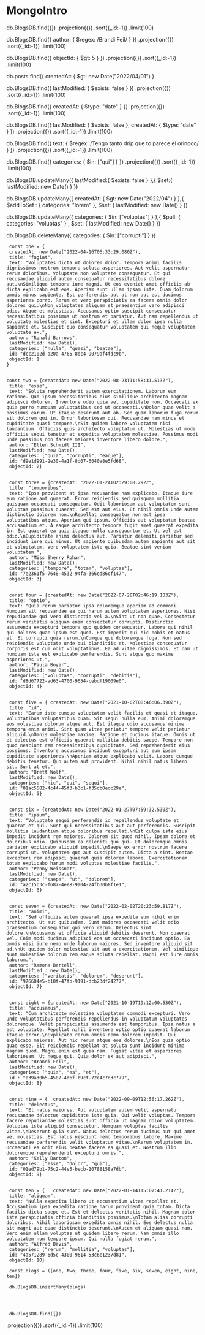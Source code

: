# MongoIntro
<!-- PART 1 -->


<!-- Finds all -->
db.BlogsDB.find({})
   .projection({})
   .sort({_id:-1})
   .limit(100)

   <!-- Finds blogs by author -->
db.BlogsDB.find({
    author: {
        $regex: /Brandi Feil/
    }
}) 
.projection({})
.sort({_id:-1})
.limit(100)

<!-- Finds objectID < 5 -->
db.BlogsDB.find({
    objectId: {
        $gt: 5
    }
}) 
.projection({})
.sort({_id:-1})
.limit(100)

<!-- Finds all blogs whos createdAt is after April 1, 2022 -->
db.posts.find({
    createdAt: {
        $gt: new Date("2022/04/01")
    }

<!-- PART 1 -->




<!-- Part 2 -->

<!-- Finds the ones that don't have lastModified -->
db.BlogsDB.find({
    lastModified: {
        $exists: false
    }
}) 
.projection({})
.sort({_id:-1})
.limit(100)

<!-- Finds all blogs where the createdAt type is a date -->
db.BlogsDB.find({
    createdAt: {
        $type: "date"
    }
})
.projection({})
.sort({_id:-1})
.limit(100)

<!-- Find all blogs in which lastModified does not exist and createdAt is the type date -->

db.BlogsDB.find({
    lastModified: {
        $exists: false
    },
    createdAt: {
        $type: "date"
    }
}) 
.projection({})
.sort({_id:-1})
.limit(100)

<!-- Finds a blog with a specific phrase (or a more complex regular expression if you want to practice $regrex) in the text -->

db.BlogsDB.find({
    text: {
        $regex: /Tengo tanto drip que to parece el orinoco/
    }
}) 
.projection({})
.sort({_id:-1})
.limit(100)

<!-- Finds all blogs that have "qui" in the categories array -->

db.BlogsDB.find({
    categories: {
        $in: ["qui"]
    }
}) 
.projection({})
.sort({_id:-1})
.limit(100)


<!-- Part 3 -->


<!-- Finds all blogs in which lastModified does not exist and sets it -->
db.BlogsDB.updateMany({
    lastModified:{
        $exists: false
    }
    },{
    $set:{ 
        lastModified: new Date()
    }
}) 


<!-- Finds all blogs created after 2022 and adds "lorem" as a new category in the categories array -->

db.BlogsDB.updateMany({
    createdAt: {
        $gt: new Date("2022/04")
    }
    },{
    $addToSet : {
        categories: "lorem"
    }, $set: {
        lastModified: new Date()
    }
}) 

<!-- Finds all blogs with category "voluptas" and pulls it and updates last modified date -->

db.BlogsDB.updateMany({
    categories: {
        $in: ["voluptas"]
    }
},{
    $pull: {
        categories: "voluptas"
    }
    , $set: {
        lastModified: new Date()
    }
})

<!-- Finds all blogs with "corrupti" in their categories and deltes that entire blog -->

db.BlogsDB.deleteMany({
    categories: {
        $in: ["corrupti"]
    }
}) 







   
     const one = {
	 createdAt: new Date("2022-04-16T06:33:29.080Z"),
	 title: "fugiat",
	 text: "Voluptates dicta ut dolorem dolor. Tempora animi facilis dignissimos nostrum tempora soluta asperiores. Aut velit aspernatur rerum doloribus. Voluptate non voluptate consequatur. Et qui recusandae aliquid autem consequatur necessitatibus dolore aut.\nSimilique tempora iure magni. Ut eos eveniet amet officiis ab dicta explicabo est eos. Aperiam sunt ullam ipsam iste. Quam dolorum omnis minus sapiente. Est perferendis aut at non aut est ducimus asperiores porro. Rerum et vero perspiciatis ea facere omnis dolor dolores qui.\nNon voluptates aliquam et praesentium vero adipisci odio. Atque et molestias. Accusamus optio suscipit consequatur necessitatibus possimus ut nostrum et pariatur. Aut nam repellendus ut voluptate molestias et sint. Excepturi et ullam dolor ipsa nulla sapiente et. Suscipit quo consequatur voluptatem qui neque voluptatem voluptate ex.",
	 author: "Ronald Barrows",
	 lastModified: new Date(),
	 categories: ["nulla", "quasi", "beatae"],
	 id: "dcc2102d-a20a-4765-8dc4-9079af4fdc9b",
	 objectId: 1
	}
	
	
	const two = {createdAt: new Date("2022-08-23T11:58:31.513Z"),
	 title: "esse",
	 text: "Soluta reprehenderit autem exercitationem. Laborum eum ratione. Quo ipsum necessitatibus eius similique architecto magnam adipisci dolorem. Inventore odio quia vel cupiditate non. Occaecati ex quia porro numquam voluptatibus sed ut occaecati.\nDolor quae velit a possimus earum. Ut itaque deserunt aut ab. Sed quam laborum fuga rerum sit dolorem qui in. Error laboriosam qui. Recusandae nam minus et cupiditate quasi tempore.\nSit quidem labore voluptatem nisi laudantium. Officiis quos architecto voluptatum ut. Molestias ut modi officiis sequi tenetur et expedita voluptatem molestiae. Possimus modi unde possimus non facere maiores inventore libero dolore.",
	 author: "Ellen Schmidt III",
	 lastModified: new Date(),
	 categories: ["quia", "corrupti", "eaque"],
	 id: "d9e1d991-2e30-4a1f-8d07-6040a8e5fd68",
	 objectId: 2}
	 
	 
	 const three = {createdAt: "2022-01-24T02:29:08.292Z",
	 title: "temporibus",
	 text: "Ipsa provident at ipsa recusandae nam explicabo. Itaque iure eum ratione aut quaerat. Error reiciendis sed quisquam mollitia quisquam occaecati consequatur. Odit laboriosam aut voluptatem sunt voluptas possimus quaerat. Sed est aut eius. Et nihil omnis unde autem distinctio dolorem non.\nRepellat consequatur non est ipsa voluptatibus atque. Aperiam qui ipsum. Officiis aut voluptatum beatae accusantium et. A eaque architecto tempora fugit amet quaerat expedita in. Est quaerat ea quia itaque nulla consequuntur et. Ut vel est odio.\nCupiditate animi delectus aut. Pariatur deleniti pariatur sed incidunt iure qui minus. Ut sapiente quibusdam autem sapiente aut sit et voluptatem. Vero voluptatem iste quia. Beatae sint veniam voluptatem.",
	 author: "Miss Sherry Rohan",
	 lastModified: new Date(),
	 categories: ["tempore", "totam", "voluptas"],
	 id: "7e2361f5-7648-4532-94fa-366ed86cf147",
	 objectId: 3}
	 
	 
	 const four = {createdAt: new Date("2022-07-28T02:46:19.103Z"),
	 title: "optio",
	 text: "Quia rerum pariatur ipsa doloremque aperiam ad commodi. Numquam sit recusandae ea qui harum autem voluptatem asperiores. Nisi repudiandae qui vero distinctio vel a.\nSint ut non quae. Consectetur rerum veritatis aliquam enim consectetur corrupti. Distinctio assumenda excepturi tempora quo quidem consequatur. Labore qui nihil qui dolores quae ipsum est quod. Est impedit qui hic nobis et natus et. Et corrupti quia rerum.\nCumque qui doloremque fuga. Non sed reiciendis voluptate unde qui blanditiis et. Molestiae consequatur corporis est cum odit voluptatibus. Ea ad vitae dignissimos. Et nam ut numquam iste est explicabo perferendis. Sunt atque quo maxime asperiores ut.",
	 author: "Paula Boyer",
	 lastModified: new Date(),
	 categories: ["voluptas", "corrupti", "debitis"],
	 id: "d8d67722-ad63-4700-9654-cebdf19009e0",
	 objectId: 4}
	 
	 
	 const five = { createdAt: new Date("2021-10-02T08:46:06.390Z"),
	 title: "id",
	 text: "Earum iste cumque voluptatem velit facilis et quasi et itaque. Voluptatibus voluptatibus quam. Sit sequi nulla eum. Animi doloremque eos molestiae dolorum atque aut. Est itaque odio accusamus minima tempora enim animi. Sint quam vitae pariatur tempore velit pariatur aliquid.\nOmnis molestiae maxime. Ratione et ducimus itaque. Omnis ut et delectus est officiis quaerat mollitia debitis saepe. Tempore non quod nesciunt rem necessitatibus cupiditate. Sed reprehenderit eius possimus. Inventore accusamus incidunt excepturi aut eum ipsam cupiditate asperiores.\nAperiam atque explicabo velit. Labore cumque debitis tenetur. Quo autem aut provident. Nihil nihil natus libero sit. Sunt at et.",
	 author: "Brett Wolf",
	 lastModified: new Date(),
	 categories: ["hic", "qui", "sequi"],
	 id: "01ac5582-4c44-45f3-b3c1-f35db0edc29e",
	 objectId: 5}
	 
	 
	 const six = {createdAt: new Date("2022-01-27T07:59:32.530Z"),
	 title: "ipsum",
	 text: "Voluptate sequi perferendis id repellendus voluptate et quaerat et qui. Sunt qui necessitatibus aut aut perferendis. Suscipit mollitia laudantium atque doloribus repellat.\nEst culpa iste eius impedit incidunt rem maiores. Dolorem sit quod nihil. Ipsam dolore et doloribus odio. Quibusdam ea deleniti quo qui. Et doloremque omnis pariatur explicabo aliquid impedit.\nSaepe ex error nostrum facere corrupti ut. Voluptatem quo aut suscipit autem. Dicta a sint. Beatae excepturi rem adipisci quaerat quia dolorem labore. Exercitationem totam explicabo harum modi voluptas molestiae facilis.",
	 author: "Penny Weissnat",
	 lastModified: new Date(),
	 categories: ["saepe", "ut", "dolorem"],
	 id: "a2c15b3c-f687-4ee8-9a04-24fb30b8f1e1",
	 objectId: 6}
	 
	 
	 const seven = {createdAt: new Date("2022-02-02T20:23:59.817Z"),
	 title: "animi",
	 text: "Sed officiis autem quaerat ipsa expedita eum nihil enim architecto. Ut aut quibusdam. Sunt maiores occaecati velit odio praesentium consequatur qui vero rerum. Delectus sint dolore.\nAccusamus et officia aliquid debitis deserunt. Non quaerat vel. Enim modi ducimus adipisci eos ut occaecati incidunt optio. Ea omnis nisi iure nemo unde laborum maiores. Sed inventore aliquid sit ad.\nUt quidem dolor molestiae sit aut a exercitationem. Vel similique sunt molestiae dolorum rem eaque soluta repellat. Magni est iure omnis laborum.",
	 author: "Ramona Bartell",
	 lastModified : new Date(),
	 categories: ["veritatis", "dolorem", "deserunt"],
	 id: "976604e5-b10f-47fb-9191-dcb23df24277",
	 objectId: 7}
	 
	 
	 const eight = {createdAt: new Date("2021-10-19T19:12:00.530Z"),
	 title: "accusamus",
	 text: "Cum architecto molestiae voluptatem commodi excepturi. Vero unde voluptatibus perferendis repellendus in voluptatum voluptates doloremque. Velit perspiciatis assumenda est temporibus. Ipsa natus a est voluptate. Repellat nihil inventore optio optio quaerat laborum itaque error.\nExplicabo rerum omnis nemo dolorem impedit. Qui explicabo maiores. Aut hic rerum atque eos dolores.\nEos quia optio quae esse. Sit reiciendis repellat at soluta sunt incidunt minima magnam quod. Magni enim est quia nam. Fugiat vitae et asperiores laboriosam. Ut neque qui. Quia dolor ex aut adipisci.",
	 author: "Brandi Feil",
	 lastModified: new Date(),
	 categories: ["quia", "ea", "et"],
	 id : "e39a30b5-4507-4d6f-b9cf-72e4c7d3c779",
	 objectId: 8}
	 
	 
	 const nine = {	 createdAt: new Date("2022-09-09T12:56:17.262Z"),
	 title: "delectus",
	 text: "Et natus maiores. Aut voluptatem autem velit aspernatur recusandae delectus cupiditate iste quia. Qui velit voluptas. Tempora facere repudiandae molestias sunt officia ut magnam dolor voluptatem. Voluptas iste aliquid consectetur. Numquam voluptas facilis vitae.\nDeserunt quia sunt. Natus delectus rerum ducimus aut qui amet vel molestias. Est natus nesciunt nemo temporibus labore. Maxime recusandae perferendis velit voluptatum vitae.\nRerum voluptatem in. Occaecati ea odit eius beatae facere ea quasi et. Nostrum illo doloremque reprehenderit excepturi omnis.",
	 author: "Kelly Barton",
	 categories: ["esse", "dolor", "qui"],
	 id: "01ed79b1-75c2-44e5-becb-10788158a7db",
	 objectId: 9}
	 
	 
	 const ten = {	 createdAt: new Date("2022-01-14T15:07:41.214Z"),
	 title: "aliquam",
	 text: "Nulla expedita libero ut accusantium vitae repellat et. Accusantium ipsa expedita ratione harum provident quia totam. Dicta facilis dicta saepe et. Est et delectus veritatis nihil. Magnam dolor iste perspiciatis officia blanditiis possimus.\nTotam alias corrupti doloribus. Nihil laboriosam expedita omnis nihil. Eos delectus nulla sit magni aut quae distinctio deserunt.\nAutem et aliquam quasi nam. Vero enim ullam voluptas ut quidem libero rerum. Nam omnis illo voluptatem non tempore ipsum. Qui nulla fugiat rerum.",
	 author: "Alfred Davis",
	 categories: ["rerum", "mollitia", "voluptas"],
	 id: "4a571289-6d5c-4300-9614-53c6e1237d81",
	 objectId: 10}
	 
	 const blogs = ([one, two, three, four, five, six, seven, eight, nine, ten])
	 
	 db.BlogsDB.insertMany(blogs)




     db.BlogsDB.find({})
   .projection({})
   .sort({_id:-1})
   .limit(100)